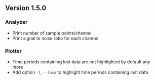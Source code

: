 ## Version 1.5.0

### Analyzer

- Print number of sample points/channel
- Print signal to noise ratio for each channel

### Plotter

- Time periods containing lost data are not highlighted by default any more
- Add option `-l`, `--loss` to highlight time periods containing lost data
